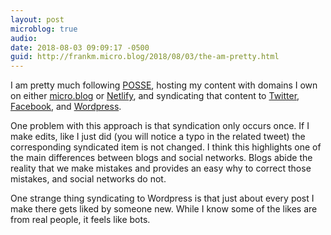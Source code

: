 ```yaml
---
layout: post
microblog: true
audio: 
date: 2018-08-03 09:09:17 -0500
guid: http://frankm.micro.blog/2018/08/03/the-am-pretty.html
---
```

I am pretty much following [POSSE](https://indieweb.org/POSSE), hosting my content with domains I own on either [micro.blog](https://frankmcpherson.blog) or [Netlify](https://writing.frankmcpherson.net), and syndicating that content to [Twitter](https://twitter.com/frankm), [Facebook](https://www.facebook.com/writtenbyfrank), and [Wordpress](https://fjmnotes.com). 

One problem with this approach is that syndication only occurs once. If I make edits, like I just did (you will notice a typo in the related tweet) the corresponding syndicated item is not changed. I think this highlights one of the main differences between blogs and social networks. Blogs abide the reality that we make mistakes and provides an easy why to correct those mistakes, and social networks do not. 

One strange thing syndicating to Wordpress is that just about every post I make there gets liked by someone new. While I know some of the likes are from real people, it feels like bots. 
